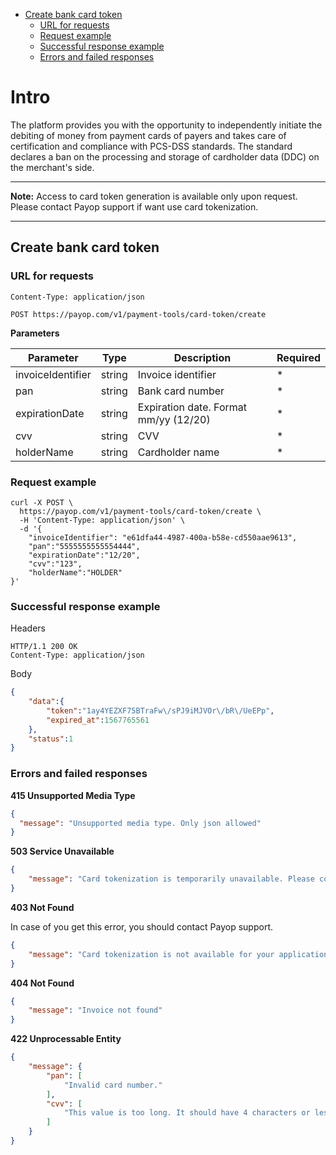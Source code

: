* [Create bank card token](#create-bank-card-token)
    * [URL for requests](#url-for-requests)
    * [Request example](#request-example)
    * [Successful response example](#successful-response-example)
    * [Errors and failed responses](#errors-and-failed-responses)

# Intro

The platform provides you with the opportunity to independently 
initiate the debiting of money from payment cards of payers
and takes care of certification and compliance with PCS-DSS standards.
The standard declares a ban on the processing and storage of cardholder data (DDC) on the merchant's side.

----
**Note:** Access to card token generation is available only upon request.
 Please contact Payop support if want use card tokenization. 

----

## Create bank card token

### URL for requests

`Content-Type: application/json`

`POST https://payop.com/v1/payment-tools/card-token/create`

**Parameters**

Parameter             |  Type   |                 Description              |  Required |
----------------------|------------------|---------------------------------|-----------| 
invoiceIdentifier     | string  | Invoice identifier                       |     *     |
pan                   | string  | Bank card number                         |     *     |
expirationDate        | string  | Expiration date. Format mm/yy (12/20)    |     *     |
cvv                   | string  | CVV                                      |     *     |
holderName            | string  | Cardholder name                          |     *     |


### Request example

```shell script
curl -X POST \
  https://payop.com/v1/payment-tools/card-token/create \
  -H 'Content-Type: application/json' \
  -d '{
	"invoiceIdentifier": "e61dfa44-4987-400a-b58e-cd550aae9613",
    "pan":"5555555555554444",
    "expirationDate":"12/20",
    "cvv":"123",
    "holderName":"HOLDER"
}'
```


### Successful response example

Headers
```
HTTP/1.1 200 OK
Content-Type: application/json
```

Body
```json
{
    "data":{
        "token":"1ay4YEZXF75BTraFw\/sPJ9iMJVOr\/bR\/UeEPp",
        "expired_at":1567765561
    },
    "status":1
}
```

### Errors and failed responses

**415 Unsupported Media Type**
```json
{
  "message": "Unsupported media type. Only json allowed"
}
```

**503 Service Unavailable**
```json
{
    "message": "Card tokenization is temporarily unavailable. Please contact support"
}
```

**403 Not Found**

In case of you get this error, you should contact Payop support.

```json
{
    "message": "Card tokenization is not available for your application. Please contact support"
}
```

**404 Not Found**
```json
{
    "message": "Invoice not found"
}
```

**422 Unprocessable Entity**

```json
{
    "message": {
        "pan": [
            "Invalid card number."
        ],
        "cvv": [
            "This value is too long. It should have 4 characters or less."
        ]
    }
}
```
